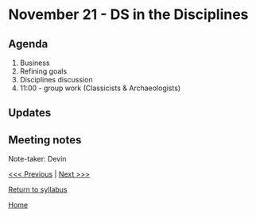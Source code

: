 # November 21 - DS in the Disciplines

## Agenda
1. Business
2. Refining goals
3. Disciplines discussion
4. 11:00 - group work (Classicists & Archaeologists)

## Updates

## Meeting notes

Note-taker: Devin



[<<< Previous](/sessions/11-7-command.md) | [Next >>>]()

[Return to syllabus](/syllabus.md)

[Home](/README.md)
